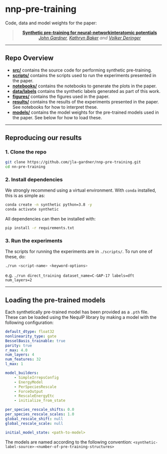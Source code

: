 # nnp-pre-training


Code, data and model weights for the paper:

<div align="center">

> **[Synthetic pre-training for neural-networkinteratomic potentials]()**\
> _[John Gardner](https://jla-gardner.github.io), [Kathryn Baker]() and [Volker Deringer](http://deringer.chem.ox.ac.uk)_

</div>

---

## Repo Overview

-  **[src/](src/)** contains the source code for performing synthetic pre-training.
-  **[scripts/](scripts/)** contains the scripts used to run the experiments presented in the paper.
-  **[notebooks/](./plotting/analysis.ipynb)** contains the notebooks to generate the plots in the paper.
-  **[data/labels](data/labels)** contains the synthetic labels generated as part of this work.
-  **[figures/](figures/)** contains the figures used in the paper.
-  **[results/](results/)** contains the results of the experiments presented in the paper. See notebooks for how to interpret these.
-  **[models/](models/)** contains the model weights for the pre-trained models used in the paper. See below for how to load these. 

---

## Reproducing our results

### 1. Clone the repo

```bash
git clone https://github.com/jla-gardner/nnp-pre-training.git
cd nn-pre-training
```

### 2. Install dependencies

We strongly recommend using a virtual environment. With `conda` installed, this is as simple as:

```bash
conda create -n synthetic python=3.8 -y
conda activate synthetic
```

All dependencies can then be installed with:

```bash
pip install -r requirements.txt
```

### 3. Run the experiments

The scripts for running the experiments are in `./scripts/`. To run one of these, do:

```bash
./run <script-name> <keyword-options>
```

e.g. `./run direct_training dataset_name=C-GAP-17 labels=dft num_layers=2`

--- 

## Loading the pre-trained models

Each synthetically pre-trained model has been provided as a `.pth` file. These can be loaded using the NequIP library by making a model with the following configuration:

```yaml
default_dtype: float32
nonlinearity_type: gate
BesselBasis_trainable: true
parity: true
r_max: 4.0
num_layers: 4
num_features: 32
l_max: 1

model_builders: 
    - SimpleIrrepsConfig
    - EnergyModel
    - PerSpeciesRescale
    - ForceOutput
    - RescaleEnergyEtc 
    - initialize_from_state

per_species_rescale_shifts: 0.0
per_species_rescale_scales: 1.0
global_rescale_shift: null
global_rescale_scale: null

initial_model_state: <path-to-model>
```

The models are named according to the following convention:
`<synthetic-label-source>-<number-of-pre-training-structures>`
